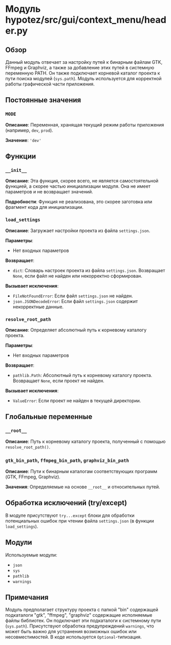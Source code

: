 # Модуль hypotez/src/gui/context_menu/header.py

## Обзор

Данный модуль отвечает за настройку путей к бинарным файлам GTK, FFmpeg и Graphviz, а также за добавление этих путей в системную переменную PATH.  Он также подключает корневой каталог проекта к пути поиска модулей (`sys.path`).  Модуль используется для корректной работы графической части приложения.

## Постоянные значения

### `MODE`

**Описание**: Переменная, хранящая текущий режим работы приложения (например, `dev`, `prod`).

**Значение**: `'dev'`


## Функции

### `__init__`
**Описание**: Эта функция, скорее всего, не является самостоятельной функцией, а скорее частью инициализации модуля. Она не имеет параметров и не возвращает значений.

**Подробности**: Функция не реализована, это скорее заготовка или фрагмент кода для инициализации.

### `load_settings`
**Описание**: Загружает настройки проекта из файла `settings.json`.

**Параметры**:
- Нет входных параметров

**Возвращает**:
- `dict`: Словарь настроек проекта из файла `settings.json`. Возвращает `None`, если файл не найден или некорректно сформирован.

**Вызывает исключения**:
- `FileNotFoundError`: Если файл `settings.json` не найден.
- `json.JSONDecodeError`: Если файл `settings.json` содержит некорректные данные.

### `resolve_root_path`
**Описание**: Определяет абсолютный путь к корневому каталогу проекта.

**Параметры**:
- Нет входных параметров

**Возвращает**:
- `pathlib.Path`: Абсолютный путь к корневому каталогу проекта. Возвращает `None`, если проект не найден.

**Вызывает исключения**:
- `ValueError`: Если проект не найден в текущей директории.


##  Глобальные переменные

### `__root__`

**Описание**: Путь к корневому каталогу проекта, полученный с помощью `resolve_root_path()`.


### `gtk_bin_path`, `ffmpeg_bin_path`, `graphviz_bin_path`

**Описание**: Пути к бинарным каталогам соответствующих программ (GTK, FFmpeg, Graphviz).

**Значения**: Определяемые на основе `__root__` и относительных путей.


##  Обработка исключений (try/except)

В модуле присутствуют `try...except` блоки для обработки потенциальных ошибок при чтении файла `settings.json` (в функции `load_settings`).


##  Модули

Используемые модули:
- `json`
- `sys`
- `pathlib`
- `warnings`



##  Примечания

Модуль предполагает структуру проекта с папкой "bin" содержащей подкаталоги "gtk", "ffmpeg", "graphviz" содержащие исполняемые файлы библиотек.  Он подключает эти подкаталоги к системному пути (`sys.path`). Присутствуют обработка предупреждений `warnings`, что может быть важно для устранения возможных ошибок или несовместимостей.  В коде используется `Optional`-типизация.